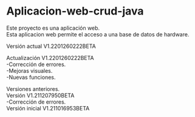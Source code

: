 # Aplicacion-web-crud-java
Este proyecto es una aplicación web.<br>
Esta aplicacion web permite el acceso a una base de datos de hardware.<br>

Versión actual V1.2201260222BETA

Actualización V1.2201260222BETA<br>
-Corrección de errores.<br>
-Mejoras visuales.<br>
-Nuevas funciones.<br>

Versiones anteriores.<br>
Versión V1.211207950BETA<br>
-Corrección de errores.<br>
Versión inicial V1.211016953BETA
